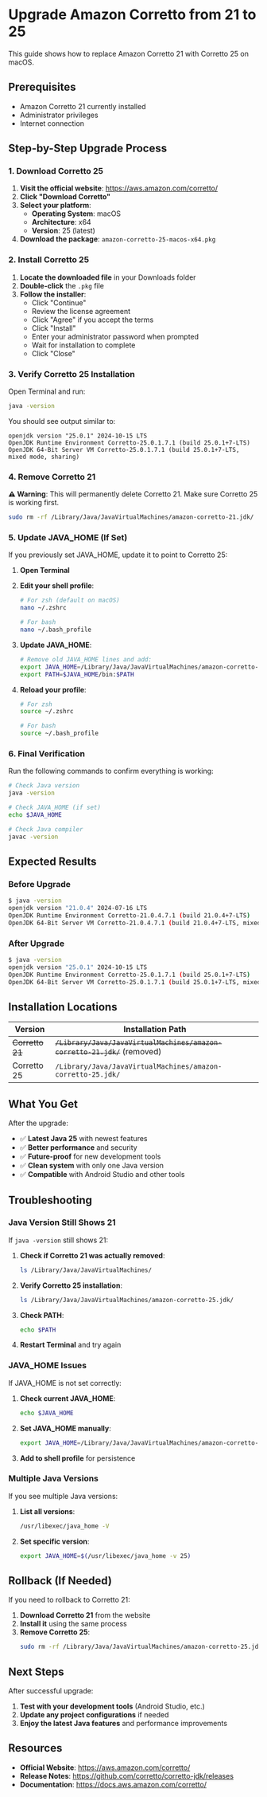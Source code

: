 # Upgrade Amazon Corretto from 21 to 25

This guide shows how to replace Amazon Corretto 21 with Corretto 25 on macOS.

## Prerequisites

- Amazon Corretto 21 currently installed
- Administrator privileges
- Internet connection

## Step-by-Step Upgrade Process

### 1. Download Corretto 25

1. **Visit the official website**: https://aws.amazon.com/corretto/
2. **Click "Download Corretto"**
3. **Select your platform**:
   - **Operating System**: macOS
   - **Architecture**: x64
   - **Version**: 25 (latest)
4. **Download the package**: `amazon-corretto-25-macos-x64.pkg`

### 2. Install Corretto 25

1. **Locate the downloaded file** in your Downloads folder
2. **Double-click** the `.pkg` file
3. **Follow the installer**:
   - Click "Continue"
   - Review the license agreement
   - Click "Agree" if you accept the terms
   - Click "Install"
   - Enter your administrator password when prompted
   - Wait for installation to complete
   - Click "Close"

### 3. Verify Corretto 25 Installation

Open Terminal and run:
```bash
java -version
```

You should see output similar to:
```
openjdk version "25.0.1" 2024-10-15 LTS
OpenJDK Runtime Environment Corretto-25.0.1.7.1 (build 25.0.1+7-LTS)
OpenJDK 64-Bit Server VM Corretto-25.0.1.7.1 (build 25.0.1+7-LTS, mixed mode, sharing)
```

### 4. Remove Corretto 21

**⚠️ Warning**: This will permanently delete Corretto 21. Make sure Corretto 25 is working first.

```bash
sudo rm -rf /Library/Java/JavaVirtualMachines/amazon-corretto-21.jdk/
```

### 5. Update JAVA_HOME (If Set)

If you previously set JAVA_HOME, update it to point to Corretto 25:

1. **Open Terminal**
2. **Edit your shell profile**:
   ```bash
   # For zsh (default on macOS)
   nano ~/.zshrc
   
   # For bash
   nano ~/.bash_profile
   ```

3. **Update JAVA_HOME**:
   ```bash
   # Remove old JAVA_HOME lines and add:
   export JAVA_HOME=/Library/Java/JavaVirtualMachines/amazon-corretto-25.jdk/Contents/Home
   export PATH=$JAVA_HOME/bin:$PATH
   ```

4. **Reload your profile**:
   ```bash
   # For zsh
   source ~/.zshrc
   
   # For bash
   source ~/.bash_profile
   ```

### 6. Final Verification

Run the following commands to confirm everything is working:

```bash
# Check Java version
java -version

# Check JAVA_HOME (if set)
echo $JAVA_HOME

# Check Java compiler
javac -version
```

## Expected Results

### Before Upgrade
```bash
$ java -version
openjdk version "21.0.4" 2024-07-16 LTS
OpenJDK Runtime Environment Corretto-21.0.4.7.1 (build 21.0.4+7-LTS)
OpenJDK 64-Bit Server VM Corretto-21.0.4.7.1 (build 21.0.4+7-LTS, mixed mode, sharing)
```

### After Upgrade
```bash
$ java -version
openjdk version "25.0.1" 2024-10-15 LTS
OpenJDK Runtime Environment Corretto-25.0.1.7.1 (build 25.0.1+7-LTS)
OpenJDK 64-Bit Server VM Corretto-25.0.1.7.1 (build 25.0.1+7-LTS, mixed mode, sharing)
```

## Installation Locations

| Version | Installation Path |
|---------|-------------------|
| ~~Corretto 21~~ | ~~`/Library/Java/JavaVirtualMachines/amazon-corretto-21.jdk/`~~ (removed) |
| Corretto 25 | `/Library/Java/JavaVirtualMachines/amazon-corretto-25.jdk/` |

## What You Get

After the upgrade:

- ✅ **Latest Java 25** with newest features
- ✅ **Better performance** and security
- ✅ **Future-proof** for new development tools
- ✅ **Clean system** with only one Java version
- ✅ **Compatible** with Android Studio and other tools

## Troubleshooting

### Java Version Still Shows 21

If `java -version` still shows 21:

1. **Check if Corretto 21 was actually removed**:
   ```bash
   ls /Library/Java/JavaVirtualMachines/
   ```

2. **Verify Corretto 25 installation**:
   ```bash
   ls /Library/Java/JavaVirtualMachines/amazon-corretto-25.jdk/
   ```

3. **Check PATH**:
   ```bash
   echo $PATH
   ```

4. **Restart Terminal** and try again

### JAVA_HOME Issues

If JAVA_HOME is not set correctly:

1. **Check current JAVA_HOME**:
   ```bash
   echo $JAVA_HOME
   ```

2. **Set JAVA_HOME manually**:
   ```bash
   export JAVA_HOME=/Library/Java/JavaVirtualMachines/amazon-corretto-25.jdk/Contents/Home
   ```

3. **Add to shell profile** for persistence

### Multiple Java Versions

If you see multiple Java versions:

1. **List all versions**:
   ```bash
   /usr/libexec/java_home -V
   ```

2. **Set specific version**:
   ```bash
   export JAVA_HOME=$(/usr/libexec/java_home -v 25)
   ```

## Rollback (If Needed)

If you need to rollback to Corretto 21:

1. **Download Corretto 21** from the website
2. **Install it** using the same process
3. **Remove Corretto 25**:
   ```bash
   sudo rm -rf /Library/Java/JavaVirtualMachines/amazon-corretto-25.jdk/
   ```

## Next Steps

After successful upgrade:

1. **Test with your development tools** (Android Studio, etc.)
2. **Update any project configurations** if needed
3. **Enjoy the latest Java features** and performance improvements

## Resources

- **Official Website**: https://aws.amazon.com/corretto/
- **Release Notes**: https://github.com/corretto/corretto-jdk/releases
- **Documentation**: https://docs.aws.amazon.com/corretto/
